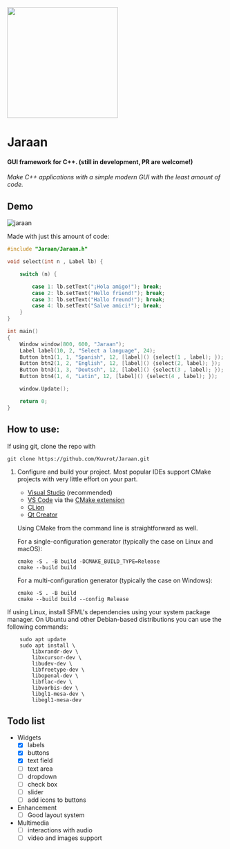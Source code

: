 <img src="https://github.com/Kuvrot/Jaraan/assets/23508114/e934a4c8-9e21-404b-9a3b-555043bd4470" width=256>

# Jaraan
#### GUI framework for C++. (still in development, PR are welcome!)
*Make C++ applications with a simple modern GUI with the least amount of code.* 

## Demo

![jaraan](https://github.com/Kuvrot/Jaraan/assets/23508114/974544a5-f4b6-4ec9-b8f9-bbc346fd574b)

Made with just this amount of code: 

```c++
#include "Jaraan/Jaraan.h"

void select(int n , Label lb) {

    switch (n) {

        case 1: lb.setText("¡Hola amigo!"); break;
        case 2: lb.setText("Hello friend!"); break;
        case 3: lb.setText("Hallo freund!"); break;
        case 4: lb.setText("Salve amici!"); break;
    }
}

int main()
{   
    Window window(800, 600, "Jaraan");
    Label label(10, 2, "Select a language", 24);
    Button btn1(1, 1, "Spanish", 12, [label]() {select(1 , label); });
    Button btn2(1, 2, "English", 12, [label]() {select(2, label); });
    Button btn3(1, 3, "Deutsch", 12, [label]() {select(3 , label); });
    Button btn4(1, 4, "Latin", 12, [label]() {select(4 , label); });

    window.Update();

    return 0;
}

```
## How to use:
If using git, clone the repo with 
```
git clone https://github.com/Kuvrot/Jaraan.git
```
1. Configure and build your project. Most popular IDEs support CMake projects with very little effort on your part.
    - [Visual Studio](https://docs.microsoft.com/en-us/cpp/build/cmake-projects-in-visual-studio?view=msvc-170) (recommended)
    - [VS Code](https://code.visualstudio.com) via the [CMake extension](https://code.visualstudio.com/docs/cpp/cmake-linux)
    - [CLion](https://www.jetbrains.com/clion/features/cmake-support.html)
    - [Qt Creator](https://doc.qt.io/qtcreator/creator-project-cmake.html)

    Using CMake from the command line is straightforward as well.

    For a single-configuration generator (typically the case on Linux and macOS):
    ```
    cmake -S . -B build -DCMAKE_BUILD_TYPE=Release
    cmake --build build
    ```

    For a multi-configuration generator (typically the case on Windows):
    ```
    cmake -S . -B build
    cmake --build build --config Release
    ```

If using Linux, install SFML's dependencies using your system package manager. On Ubuntu and other Debian-based distributions you can use the following commands:
```
    sudo apt update
    sudo apt install \
        libxrandr-dev \
        libxcursor-dev \
        libudev-dev \
        libfreetype-dev \
        libopenal-dev \
        libflac-dev \
        libvorbis-dev \
        libgl1-mesa-dev \
        libegl1-mesa-dev
```

## Todo list
- Widgets
  * [x] labels
  * [x] buttons
  * [x] text field
  * [ ] text area
  * [ ] dropdown
  * [ ] check box
  * [ ] slider
  * [ ] add icons to buttons
- Enhancement
  * [ ] Good layout system
- Multimedia
  * [ ] interactions with audio
  * [ ] video and images support
